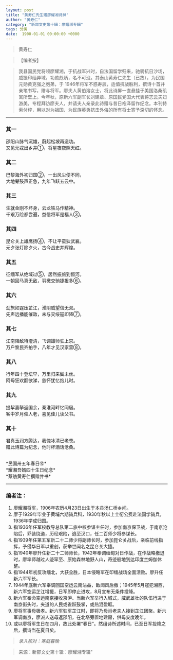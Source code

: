 ```yaml
---
layout: post
title: "黄寿仁先生赠廖耀湘诗屏"
author: "黄寿仁"
category: "新邵文史第十辑：廖耀湘专辑"
tags: 分类
date:  1900-01-01 00:00:00 +0000
---
```

> 黄寿仁


> 【编者按】

> 我县国民党将领廖耀湘，于抗战军兴时，自法国留学归来，驰骋抗日沙场，威振印缅异域，功勋彪炳，名不可没。其泰山黄寿仁先生（已故），为民国元勋黄克强之胞弟，于 1946年将军不惑寿辰，适值抗战胜利，撰诗十首并亲笔书写，赠与将军。廖夫人黄伯溶女士，将此诗屏一直悬挂于美国洛桑矶寓所壁上。今年秋，原新六军副军长刘建章、原国民党国大代表蒋志云夫妇游美，专程拜访廖夫人，并请夫人亲录此诗赠与昔日袍泽留作纪念。本刊特索付梓，用以对为祖国、为民族英勇抗击外侮的所有将士寄予深切的怀念。

---

### 其一
邵阳山脉气沉雄，蔚起松坡再造功。
<br/>
又见元戎出乡井①，将星夜夜照天红。

### 其二
巴黎海外初归国②，一出风尘便不同，
<br/>
大地鼙鼓声正急，九年飞跃五云中。

### 其三
生就金刚不坏身，云龙铁马作精神。
<br/>
千艰万险都尝遍，益信将军是福人③。

### 其四
昆仑关上雄鹰扬④，不让平蛮狄武襄。
<br/>
元夕张灯除夕火，古今战史并辉煌。

### 其五
征缅军从绝域过⑤，居然振旅到恒河。
<br/>
一朝回马真无敌，羽檄交驰捷报多⑥。

### 其六
劲旅如霆压芷江，淮阴威望信无双。
<br/>
先声远播能催敌，未与交绥寇即降⑦。

### 其七
江南降敌待澄清，飞调雄师驻上京。
<br/>
万户黎民齐拍手，八年才见汉家营⑧。

### 其八
行年四十登坛早，万里归来鬓未丝。
<br/>
阿母狂欢翻欲涕，慈怀犹忆抱儿时。

### 其九
提挈妻孥返国余，秦淮河畔忆同居。
<br/>
客中岁月催人老，喜见佳儿读父书。

### 其十
君真玉润方腾达，我愧冰清已老苍。
<br/>
赠此诗篇为纪念，他时杯酒话沧桑。

<br>
*民国卅五年春日⑩*
<br/>
*耀湘吾婿四十生日纪念*
<br/>
*蔡舫黄寿仁撰赠并书*

---

### 编者注：
1.  廖耀湘将军，1906年农历4月23日出生于本县汤仁桥乡间。
2.  廖于1929年毕业于黄埔六期骑兵科，1930年秋以上士衔公费赴法国学骑兵，1936年学成归国。
3.  指1936年任军校教导总队第二旅中校参谋主任时，参加南京保卫战，于南京沦陷后，乔装绕道，历经艰险，逃至汉口，任二百师少将参谋长。
4.  指1939年任第五军新二十二师少将副师长时，参加昆仑关战后，亲临前线指挥，予侵华日军以重创，获举世闻名之昆仑关大捷。
5.  指1940年廖升任新二十二师师长，1942年奉调缅甸对日作战，在作战略撤退时，廖率师越过人迹罕至、原始森林地野人山，奇迹般地到达印度兰姆伽休整。
6.  指1944年初反攻缅北，大获全胜，日本侵略军在印缅战场全面溃败。廖升任新六军军长。
7.  1944年底新六军奉调回国空运云南沾益，敌闻风后撤；1945年5月寇犯湘西，新六军空运芷江增援，日军即停止进攻，8月宣布无条件投降。
8.  新六军奉命空运南京接收京沪、当新六军举行入城式，威武雄壮的队伍行进于南京街头时，夹道的人民或雀跃鼓掌，或热泪盈眶。
9.  廖将军事母极孝。新六军驻军芷江时，即将乃母肖老夫人接到芷江团聚。新六军调南京，廖派人送母返邵阳，在北塔旁置地建房，供母安度晚年。
10. 或以廖将军生日在四月，故此处署“春日”。然组诗所述时间，已至日军投降之后，撰诗当在夏日矣。

> *录入校对：寒庭暮晚*

> 来源：新邵文史第十辑：廖耀湘专辑"